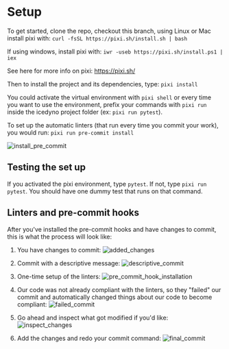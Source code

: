# Setup
To get started, clone the repo, checkout this branch, using Linux or Mac install pixi with:
```curl -fsSL https://pixi.sh/install.sh | bash```

If using windows, install pixi with:
```iwr -useb https://pixi.sh/install.ps1 | iex```

See here for more info on pixi: https://pixi.sh/

Then to install the project and its dependencies, type:
```pixi install```

You could activate the virtual environment with `pixi shell` or every time you want to use the environment, prefix your commands with `pixi run` inside the icedyno project folder (ex: `pixi run pytest`).

To set up the automatic linters (that run every time you commit your work), you would run:
```pixi run pre-commit install```

![install_pre_commit](images/install_pre_commit.png)

## Testing the set up
If you activated the pixi environment, type `pytest`. If not, type `pixi run pytest`. You should have one dummy test that runs on that command.

## Linters and pre-commit hooks
After you've installed the pre-commit hooks and have changes to commit, this is what the process will look like:

1. You have changes to commit:
![added_changes](images/added_changes.png)

2. Commit with a descriptive message:
![descriptive_commit](images/descriptive_commit.png)

3. One-time setup of the linters:
![pre_commit_hook_installation](images/pre_commit_hook_installation.png)

4. Our code was not already compliant with the linters, so they "failed" our commit and automatically changed things about our code to become compliant:
![failed_commit](images/failed_commit.png)

5. Go ahead and inspect what got modified if you'd like:
![inspect_changes](images/inspect_changes.png)

6. Add the changes and redo your commit command:
 ![final_commit](images/final_commit.png)